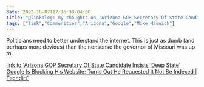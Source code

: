 ```yaml
---
date: 2022-10-07T17:16:38-04:00
title: "🔗linkblog: my thoughts on 'Arizona GOP Secretary Of State Candidate Insists ‘Deep State’ Google Is Blocking His Website; Turns Out He Requested It Not Be Indexed | Techdirt'"
tags: ["link","Communities","Arizona","Google","Mike Masnick"]
---
```

Politicians need to better understand the internet. This is just as dumb (and perhaps more devious) than the nonsense the governor of Missouri was up to.
 

[link to 'Arizona GOP Secretary Of State Candidate Insists ‘Deep State’ Google Is Blocking His Website; Turns Out He Requested It Not Be Indexed | Techdirt'](https://www.techdirt.com/2022/10/07/arizona-gop-secretary-of-state-candidate-insists-deep-state-google-is-blocking-his-website-turns-out-he-requested-it-not-be-indexed/)
